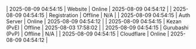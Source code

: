 | 2025-08-09 04:54:15 | Website | Online | 2025-08-09 04:54:12 |
| 2025-08-09 04:54:15 | Registration | Offline | N/A |
| 2025-08-09 04:54:15 | Auth Server | Online | 2025-08-09 04:54:12 |
| 2025-08-09 04:54:15 | Kezan (PvE) | Offline | 2025-08-03 17:58:02 |
| 2025-08-09 04:54:15 | Gurubashi (PvP) | Offline | N/A |
| 2025-08-09 04:54:15 | Cloudflare | Online | 2025-08-09 04:54:12 |
